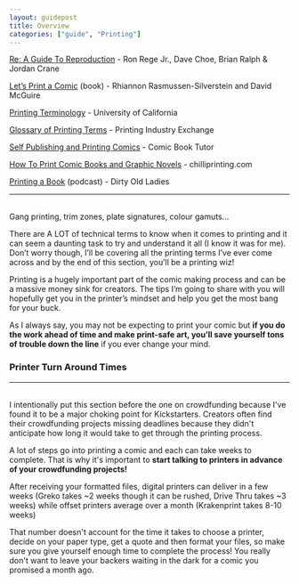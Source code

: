 ```yaml
---
layout: guidepost
title: Overview
categories: ["guide", "Printing"]
---
```


[Re: A Guide To Reproduction](http://reddingk.com/img/reproguide.pdf) - Ron Rege Jr., Dave Choe, Brian Ralph & Jordan Crane

[Let’s Print a Comic](https://ironcircus.com/shop/ebooks/72-let-s-print-a-comic-pdf-ebook.html) (book) - Rhiannon Rasmussen-Silverstein and David McGuire

[Printing Terminology](http://printing.ucr.edu/printing_terminology.html) - University of California

[Glossary of Printing Terms](http://printindustry.com/Glossary.aspx) - Printing Industry Exchange

[Self Publishing and Printing Comics](https://comicbooktutor.wordpress.com/2009/11/07/self-publishing-and-printing-comics-the-basics/) -  Comic Book Tutor

[How To Print Comic Books and Graphic Novels](https://www.chilliprinting.com/Online-Printing-Blog/self-publishing-how-to-print-comic-books-graphic-novels/) - chilliprinting.com

[Printing a Book](http://dirtyoldladies.libsyn.com/episode-25-printing-a-book) (podcast) - Dirty Old Ladies

<hr><br>
Gang printing, trim zones, plate signatures, colour gamuts...

There are A LOT of technical terms to know when it comes to printing and it can seem a daunting task to try and understand it all (I know it was for me). Don’t worry though, I’ll be covering all the printing terms I’ve ever come across and by the end of this section, you’ll be a printing wiz!

Printing is a hugely important part of the comic making process and can be a massive money sink for creators. The tips I’m going to share with you will hopefully get you in the printer’s mindset and help you get the most bang for your buck.

As I always say, you may not be expecting to print your comic but **if you do the work ahead of time and make print-safe art, you’ll save yourself tons of trouble down the line** if you ever change your mind.

### Printer Turn Around Times

<hr><br>
I intentionally put this section before the one on crowdfunding because I've found it to be a major choking point for Kickstarters. Creators often find their crowdfunding projects missing deadlines because they didn't anticipate how long it would take to get through the printing process.

A lot of steps go into printing a comic and each can take weeks to complete. That is why it's important to **start talking to printers in advance of your crowdfunding projects!**

After receiving your formatted files, digital printers can deliver in a few weeks (Greko takes ~2 weeks though it can be rushed, Drive Thru takes ~3 weeks) while offset printers average over a month (Krakenprint takes 8-10 weeks)

That number doesn't account for the time it takes to choose a printer, decide on your paper type, get a quote and then format your files, so make sure you give yourself enough time to complete the process! You really don't want to leave your backers waiting in the dark for a comic you promised a month ago.